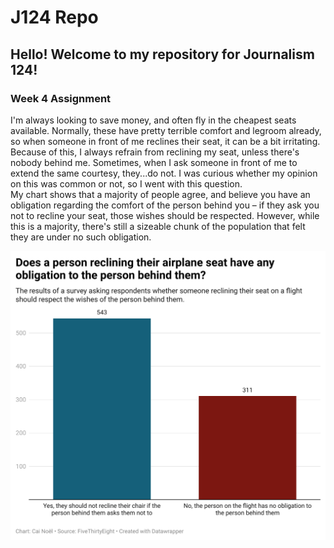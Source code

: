 # J124 Repo

**Hello!** Welcome to my repository for Journalism 124!
-
<h3>Week 4 Assignment</h3>
I'm always looking to save money, and often fly in the cheapest seats available. Normally, these have pretty terrible comfort and legroom already, so when someone in front of me reclines their seat, it can be a bit irritating. Because of this, I always refrain from reclining my seat, unless there's nobody behind me. Sometimes, when I ask someone in front of me to extend the same courtesy, they...do not. I was curious whether my opinion on this was common or not, so I went with this question. 
<br>
My chart shows that a majority of people agree, and believe you have an obligation regarding the comfort of the person behind you – if they ask you not to recline your seat, those wishes should be respected. However, while this is a majority, there's still a sizeable chunk of the population that felt they are under no such obligation.

![J124 Bar Graph](j124-flight-chart.png)
